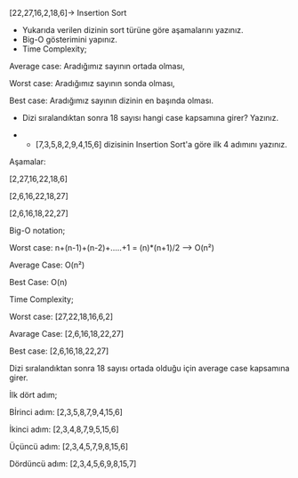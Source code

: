 [22,27,16,2,18,6]-> Insertion Sort

 * Yukarıda verilen dizinin sort türüne göre aşamalarını yazınız.
 * Big-O gösterimini yapınız.
 * Time Complexity;

Average case: Aradığımız sayının ortada olması,

Worst case: Aradığımız sayının sonda olması,

Best case: Aradığımız sayının dizinin en başında olması.

 * Dizi sıralandıktan sonra 18 sayısı hangi case kapsamına girer? Yazınız.

 * - [7,3,5,8,2,9,4,15,6] dizisinin Insertion Sort'a göre ilk 4 adımını yazınız.

Aşamalar:

[2,27,16,22,18,6]

[2,6,16,22,18,27]

[2,6,16,18,22,27]

Big-O notation;

Worst case: n+(n-1)+(n-2)+.....+1 = (n)*(n+1)/2 --> O(n²)

Average Case: O(n²)

Best Case: O(n)

Time Complexity;

Worst case: [27,22,18,16,6,2]

Avarage Case: [2,6,16,18,22,27]

Best case: [2,6,16,18,22,27]

Dizi sıralandıktan sonra 18 sayısı ortada olduğu için average case kapsamına girer.

İlk dört adım;

Bİrinci adım: [2,3,5,8,7,9,4,15,6]

İkinci adım: [2,3,4,8,7,9,5,15,6]

Üçüncü adım: [2,3,4,5,7,9,8,15,6]

Dördüncü adım: [2,3,4,5,6,9,8,15,7]